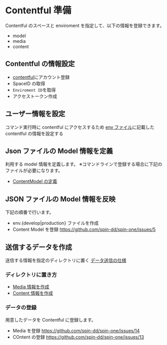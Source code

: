 # Contentful 準備

Contentful のスペースと enviroment を指定して、以下の情報を登録できます。

- model
- media
- content

## Contentful の情報設定

- [contentful](https://www.contentful.com/)にアカウント登録
- SpaceID の取得
- `Enviroment ID`を取得
- アクセストークン作成

## ユーザー情報を設定

コマンド実行時に contentful にアクセスするため
[env ファイル](../Gatsby/envfile.md)に記載した contentful の情報を設定する

## Json ファイルの Model 情報を定義

利用する model 情報を定義します。
※コマンドラインで登録する場合に下記のファイルが必要になります。

- [ContentModel の定義](./ContentModel/readme.md)

## JSON ファイルの Model 情報を反映

下記の順番で行います。

- env.{develop|production} ファイルを作成
- Content Model を登録 <https://github.com/spin-dd/spin-one/issues/5>

## 送信するデータを作成

送信する情報を指定のディレクトリに置く
[データ送信の仕様](./Import/readme.md)

### ディレクトリに置き方

- [Media 情報を作成](../Media/readme.md)
- [Content 情報を作成](../Content/readme.md)

### データの登録

用意したデータを Contentful に登録します。

- Media を登録 <https://github.com/spin-dd/spin-one/issues/14>
- COntent の登録 <https://github.com/spin-dd/spin-one/issues/13>
